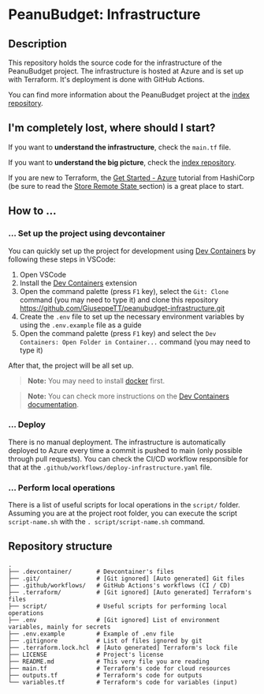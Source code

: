 # PeanuBudget: Infrastructure

## Description

This repository holds the source code for the infrastructure of the PeanuBudget project. The infrastructure is hosted at Azure and is set up with Terraform. It's deployment is done with GitHub Actions.

You can find more information about the PeanuBudget project at the [index repository](https://github.com/GiuseppeTT/peanubudget).

## I'm completely lost, where should I start?

If you want to **understand the infrastructure**, check the `main.tf` file.

If you want to **understand the big picture**, check the [index repository](https://github.com/GiuseppeTT/peanubudget).

If you are new to Terraform, the [Get Started - Azure](https://developer.hashicorp.com/terraform/tutorials/azure-get-started) tutorial from HashiCorp (be sure to read the [Store Remote State
](https://developer.hashicorp.com/terraform/tutorials/azure-get-started/azure-remote) section) is a great place to start.

## How to ...

### ... Set up the project using devcontainer

You can quickly set up the project for development using [Dev Containers](https://marketplace.visualstudio.com/items?itemName=ms-vscode-remote.remote-containers) by following these steps in VSCode:

1. Open VSCode
1. Install the [Dev Containers](https://marketplace.visualstudio.com/items?itemName=ms-vscode-remote.remote-containers) extension
1. Open the command palette (press `F1` key), select the `Git: Clone` command (you may need to type it) and clone this repository https://github.com/GiuseppeTT/peanubudget-infrastructure.git
1. Create the `.env` file to set up the necessary environment variables by using the `.env.example` file as a guide
1. Open the command palette (press `F1` key) and select the `Dev Containers: Open Folder in Container...` command (you may need to type it)

After that, the project will be all set up.

> **Note:** You may need to install [docker](https://www.docker.com/) first.

> **Note:** You can check more instructions on the [Dev Containers documentation](https://code.visualstudio.com/docs/devcontainers/containers).

### ... Deploy

There is no manual deployment. The infrastructure is automatically deployed to Azure every time a commit is pushed to main (only possible through pull requests). You can check the CI/CD workflow responsible for that at the `.github/workflows/deploy-infrastructure.yaml` file.

### ... Perform local operations

There is a list of useful scripts for local operations in the `script/` folder. Assuming you are at the project root folder, you can execute the script `script-name.sh` with the `. script/script-name.sh` command.

## Repository structure

```
.
├── .devcontainer/       # Devcontainer's files
├── .git/                # [Git ignored] [Auto generated] Git files
├── .github/workflows/   # GitHub Actions's workflows (CI / CD)
├── .terraform/          # [Git ignored] [Auto generated] Terraform's files
├── script/              # Useful scripts for performing local operations
├── .env                 # [Git ignored] List of environment variables, mainly for secrets
├── .env.example         # Example of .env file
├── .gitignore           # List of files ignored by git
├── .terraform.lock.hcl  # [Auto generated] Terraform's lock file
├── LICENSE              # Project's license
├── README.md            # This very file you are reading
├── main.tf              # Terraform's code for cloud resources
├── outputs.tf           # Terraform's code for outputs
└── variables.tf         # Terraform's code for variables (input)
```
